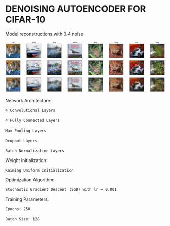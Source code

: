 # DENOISING AUTOENCODER FOR CIFAR-10

Model reconstructions with 0.4 noise

![Screenshot](reconstructions.png)


Network Architecture:

    4 Convolutional Layers
    
    4 Fully Connected Layers
    
    Max Pooling Layers
    
    Dropout Layers
    
    Batch Normalization Layers


Weight Initialization:

    Kaiming Uniform Initialization


Optimization Algorithm:

    Stochastic Gradient Descent (SGD) with lr = 0.001


Training Parameters:

    Epochs: 250
    
    Batch Size: 128
